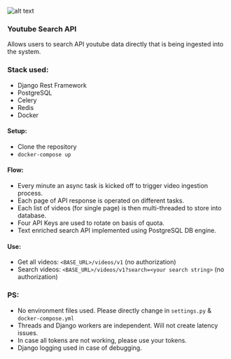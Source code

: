 ![alt text](https://i.pinimg.com/originals/08/b1/e6/08b1e6741db060c7d8a0e5a8d4406c56.gif)

### Youtube Search API

Allows users to search API youtube data directly that is being ingested into the system.

### Stack used:

- Django Rest Framework
- PostgreSQL
- Celery
- Redis
- Docker

#### Setup:

- Clone the repository
- `docker-compose up`

#### Flow:

- Every minute an async task is kicked off to trigger video ingestion process.
- Each page of API response is operated on different tasks.
- Each list of videos (for single page) is then multi-threaded to store into database.
- Four API Keys are used to rotate on basis of quota.
- Text enriched search API implemented using PostgreSQL DB engine.

#### Use:

- Get all videos: `<BASE_URL>/videos/v1` (no authorization)
- Search videos: `<BASE_URL>/videos/v1?search=<your search string>` (no authorization)

### PS:

- No environment files used. Please directly change in `settings.py` & `docker-compose.yml`
- Threads and Django workers are independent. Will not create latency issues.
- In case all tokens are not working, please use your tokens.
- Django logging used in case of debugging.
